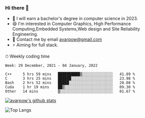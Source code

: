 ### Hi there 👋
<!--I have been a GitHub member for [![Years Badge](https://badges.pufler.dev/years/avarpow)](https://badges.pufler.dev)-->
- 🌱 I will earn a bachelor's degree in computer science in 2023.
- 😄 I'm interested in Computer Graphics, High Performance Computing,Embedded Systems,Web design and Site Reliability Engineering.
- 💬 Contact me by email avarpow@gmail.com
- ⚡ Aiming for full stack.

<!--💻 Coding Activity Logging

[![Commits Badge](https://badges.pufler.dev/commits/weekly/avarpow)](https://badges.pufler.dev)-->

⏱ Weekly coding time
<!--START_SECTION:waka-->
```text
Week: 29 December, 2021 - 04 January, 2022

C++     5 hrs 59 mins   ██████████▒░░░░░░░░░░░░░░   41.89 % 
C       3 hrs 25 mins   ██████░░░░░░░░░░░░░░░░░░░   23.98 % 
Bash    2 hrs 52 mins   █████░░░░░░░░░░░░░░░░░░░░   20.08 % 
Cuda    1 hr 19 mins    ██▒░░░░░░░░░░░░░░░░░░░░░░   09.30 % 
Other   14 mins         ▒░░░░░░░░░░░░░░░░░░░░░░░░   01.67 % 
```
<!--END_SECTION:waka-->

[![avarpow's github stats](https://github-readme-stats.vercel.app/api?username=avarpow&count_private=true&show_icons=true&hide=issues&hide_border=true)](https://github.com/anuraghazra/github-readme-stats)

![Top Langs](https://github-readme-stats.vercel.app/api/top-langs/?username=avarpow&layout=compact&hide_border=true) 
<!--[![avarpow's wakatime stats](https://github-readme-stats.vercel.app/api/wakatime?username=avarpow)](https://github.com/anuraghazra/github-readme-stats)-->
